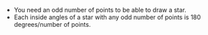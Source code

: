 -   You need an odd number of points to be able to draw a star.
-   Each inside angles of a star with any odd number of points is 180 degrees/number of points.
